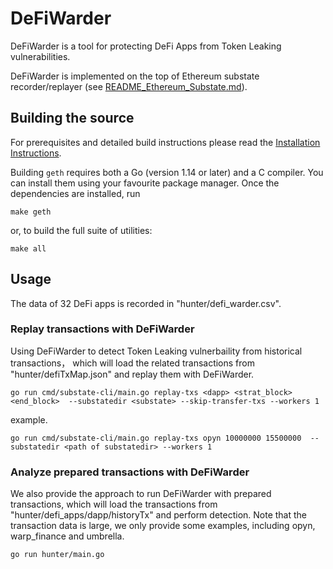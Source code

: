 # DeFiWarder

DeFiWarder is a tool for protecting DeFi Apps from Token Leaking vulnerabilities.

DeFiWarder is implemented on the top of Ethereum substate recorder/replayer (see [README_Ethereum_Substate.md](README_Ethereum_Substate.md)).

## Building the source

For prerequisites and detailed build instructions please read the [Installation Instructions](https://geth.ethereum.org/docs/install-and-build/installing-geth).

Building `geth` requires both a Go (version 1.14 or later) and a C compiler. You can install
them using your favourite package manager. Once the dependencies are installed, run

```shell
make geth
```

or, to build the full suite of utilities:

```shell
make all
```

## Usage

The data of 32 DeFi apps is recorded in "hunter/defi_warder.csv".

### Replay transactions with DeFiWarder
Using DeFiWarder to detect Token Leaking vulnerbaility from historical transactions， which will load the related transactions from "hunter/defiTxMap.json" and replay them with DeFiWarder.
```
go run cmd/substate-cli/main.go replay-txs <dapp> <strat_block> <end_block>  --substatedir <substate> --skip-transfer-txs --workers 1
```

example.
```
go run cmd/substate-cli/main.go replay-txs opyn 10000000 15500000  --substatedir <path of substatedir> --workers 1
```

### Analyze prepared transactions with DeFiWarder
We also provide the approach to run DeFiWarder with prepared transactions, which will load the transactions from "hunter/defi_apps/dapp/historyTx" and perform detection. Note that the transaction data is large, we only provide some examples, including opyn, warp_finance and umbrella.
```
go run hunter/main.go
```